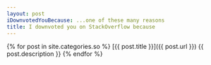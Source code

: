 ```yaml
---
layout: post
iDownvotedYouBecause: ...one of these many reasons
title: I downvoted you on StackOverflow because
---
```

{% for post in site.categories.so %}
[{{ post.title }}]({{ post.url }}) {{ post.description }}
{% endfor %}
